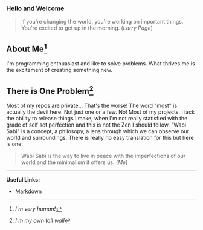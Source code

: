 ### Hello and Welcome
>If you're changing the world, you're working on important things.</br>
You're excited to get up in the morning. (_Larry Page_)

## About Me[^1]
I'm programming enthuasiast and like to solve problems.
What thrives me is the excitement of creating something new.

## There is One Problem[^2]
Most of my repos are private...
That's the worse! The word "most" is actually the devil here.
Not just one or a few. No! Most of my projects.
I lack the ability to release things I make, when I'm not really statisfied with the grade of self set perfection and
this is not the Zen I should follow.
"Wabi Sabi" is a concept, a philosopy, a lens through which we can observe our world and surroundings.
There is really no easy translation for this but here is one:
>  Wabi Sabi is the way to live in peace with the imperfections of our world and the minimalism it offers us. (_Me_)

---
**Useful Links:**
- [Markdown](https://docs.github.com/en/github/writing-on-github/getting-started-with-writing-and-formatting-on-github/basic-writing-and-formatting-syntax)

[^1]: _I'm very human!_
[^2]: _I'm my own tall wall_

